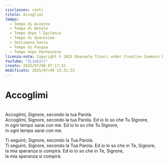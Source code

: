 ```yaml
---
cssclasses: canti
titolo: Accoglimi
tempo:
  - Tempo di Avvento
  - Tempo di Natale
  - Tempo dopo l’Epifania
  - Tempo di Quaresima
  - Settimana Santa
  - Tempo di Pasqua
  - Tempo dopo Pentecoste
licenza-nota: Copyright © 2025 Emanuele Tinari under Creative Commons BY-NC-SA 4.0 https://creativecommons.org/licenses/by-nc-sa/4.0/
YouTube: "[Link]()"
creato: 2025/07/08 07:17:33
modificato: 2025/07/09 23:31:33
---
```


# Accoglimi
<br>Accoglimi, Signore, secondo la tua Parola.<br>Accoglimi, Signore, secondo la tua Parola.
Ed io lo so che Tu Signore,<br>in ogni tempo sarai con me.
Ed io lo so che Tu Signore,<br>in ogni tempo sarai con me.

Ti seguirò, Signore, secondo la Tua Parola.<br>Ti seguirò, Signore, secondo la Tua Parola.
Ed io lo so che in Te, Signore,<br>la mia speranza si compirà.
Ed io lo so che in Te, Signore,<br>la mia speranza si compirà.

